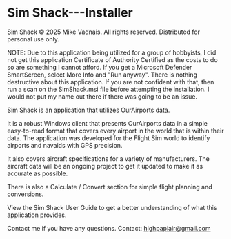 # Sim Shack---Installer
Sim Shack © 2025 Mike Vadnais. All rights reserved. Distributed for personal use only.

NOTE: Due to this application being utilized for a group of hobbyists, I did not get this application
Certificate of Authority Certified as the costs to do so are something I cannot afford. If you get a
Microsoft Defender SmartScreen, select More Info and "Run anyway". There is nothing destructive
about this application. If you are not confident with that, then run a scan on the SimShack.msi file before
attempting the installation. I would not put my name out there if there was going to be an issue.

Sim Shack is an application that utilizes OurAirports data.

It is a robust Windows client that presents OurAirports data in a simple easy-to-read format that covers every airport in the world that is within their data. The application was developed for the Flight Sim world to identify airports and navaids with GPS precision.

It also covers aircraft specifications for a variety of manufacturers. The aircraft data will be an ongoing project to get it updated to make it as accurate as possible.

There is also a Calculate / Convert section for simple flight planning and conversions.

View the Sim Shack User Guide to get a better understanding of what this application provides.

Contact me if you have any questions. Contact: highpapiair@gmail.com
